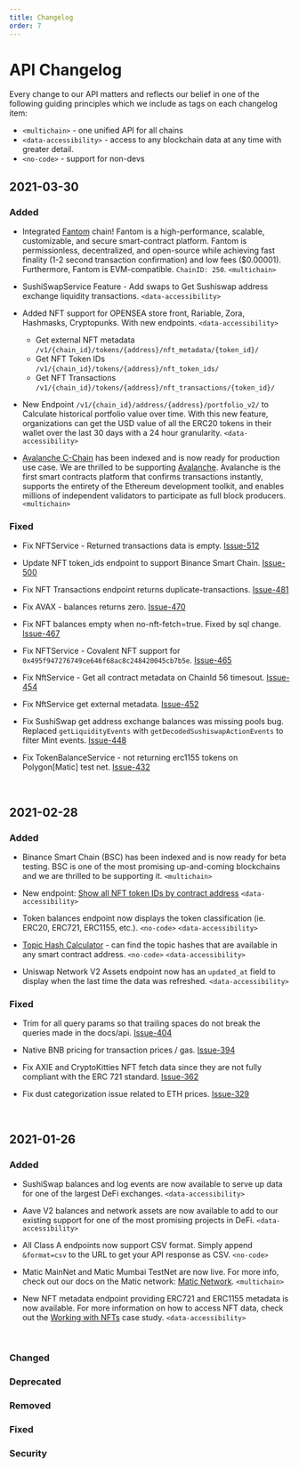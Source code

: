 ```yaml
---
title: Changelog
order: 7
---
```


# API Changelog

Every change to our API matters and reflects our belief in one of the following guiding principles which we include as tags on each changelog item:

- `<multichain>` - one unified API for all chains
- `<data-accessibility>` - access to any blockchain data at any time with greater detail.
- `<no-code>` - support for non-devs

## 2021-03-30

### Added

- Integrated [Fantom](https://fantom.foundation/) chain! Fantom is a high-performance, scalable, customizable, and secure smart-contract platform. Fantom is permissionless, decentralized, and open-source while achieving fast finality (1-2 second transaction confirmation) and low fees ($0.00001). Furthermore, Fantom is EVM-compatible. `ChainID: 250`. `<multichain>`

- SushiSwapService Feature - Add swaps to Get Sushiswap address exchange liquidity transactions. `<data-accessibility>`

- Added NFT support for OPENSEA store front, Rariable, Zora, Hashmasks, Cryptopunks. With new endpoints. `<data-accessibility>`

  - Get external NFT metadata `/v1/{chain_id}/tokens/{address}/nft_metadata/{token_id}/`
  - Get NFT Token IDs `/v1/{chain_id}/tokens/{address}/nft_token_ids/`
  - Get NFT Transactions `/v1/{chain_id}/tokens/{address}/nft_transactions/{token_id}/`

- New Endpoint `/v1/{chain_id}/address/{address}/portfolio_v2/` to Calculate historical portfolio value over time. With this new feature, organizations can get the USD value of all the ERC20 tokens in their wallet over the last 30 days with a 24 hour granularity. `<data-accessibility>`

- [Avalanche C-Chain](https://www.avalabs.org/) has been indexed and is now ready for production use case. We are thrilled to be supporting [Avalanche](https://www.covalenthq.com/docs/networks/avalanche). Avalanche is the first smart contracts platform that confirms transactions instantly, supports the entirety of the Ethereum development toolkit, and enables millions of independent validators to participate as full block producers. `<multichain>`

### Fixed

- Fix NFTService - Returned transactions data is empty. [Issue-512](https://github.com/covalenthq/scout/issues/512)

- Update NFT token_ids endpoint to support Binance Smart Chain. [Issue-500](https://github.com/covalenthq/scout/issues/500)

- Fix NFT Transactions endpoint returns duplicate-transactions. [Issue-481](https://github.com/covalenthq/scout/issues/481)

- Fix AVAX - balances returns zero. [Issue-470](https://github.com/covalenthq/scout/issues/470)

- Fix NFT balances empty when no-nft-fetch=true. Fixed by sql change. [Issue-467](https://github.com/covalenthq/scout/issues/467)

- Fix NFTService - Covalent NFT support for `0x495f947276749ce646f68ac8c248420045cb7b5e`. [Issue-465](https://github.com/covalenthq/scout/issues/465)

- Fix NftService - Get all contract metadata on ChainId 56 timesout. [Issue-454](https://github.com/covalenthq/scout/issues/454)

- Fix NftService get external metadata. [Issue-452](https://github.com/covalenthq/scout/issues/452)

- Fix SushiSwap get address exchange balances was missing pools bug. Replaced `getLiquidityEvents` with `getDecodedSushiswapActionEvents` to filter Mint events. [Issue-448](https://github.com/covalenthq/scout/issues/448)

- Fix TokenBalanceService - not returning erc1155 tokens on Polygon[Matic] test net. [Issue-432](https://github.com/covalenthq/scout/issues/432)

&nbsp;

## 2021-02-28

### Added

- Binance Smart Chain (BSC) has been indexed and is now ready for beta testing. BSC is one of the most promising up-and-coming blockchains and we are thrilled to be supporting it. `<multichain>`

- New endpoint: [Show all NFT token IDs by contract address](https://www.covalenthq.com/docs/api/#get-/v1/{chainId}/tokens/{address}/nft_token_ids/) `<data-accessibility>`

- Token balances endpoint now displays the token classification (ie. ERC20, ERC721, ERC1155, etc.). `<no-code>` `<data-accessibility>`

- [Topic Hash Calculator](https://www.covalenthq.com/docs/tools/topic-calculator) - can find the topic hashes that are available in any smart contract address. `<no-code>` `<data-accessibility>`

- Uniswap Network V2 Assets endpoint now has an `updated_at` field to display when the last time the data was refreshed. `<data-accessibility>`

### Fixed

- Trim for all query params so that trailing spaces do not break the queries made in the docs/api. [Issue-404](https://github.com/covalenthq/scout/issues/404)

- Native BNB pricing for transaction prices / gas. [Issue-394](https://github.com/covalenthq/scout/issues/394)

- Fix AXIE and CryptoKitties NFT fetch data since they are not fully compliant with the ERC 721 standard. [Issue-362](https://github.com/covalenthq/scout/issues/362)

- Fix dust categorization issue related to ETH prices. [Issue-329](https://github.com/covalenthq/scout/issues/329)

&nbsp;

## 2021-01-26

### Added

- SushiSwap balances and log events are now available to serve up data for one of the largest DeFi exchanges.
  `<data-accessibility>`

- Aave V2 balances and network assets are now available to add to our existing support for one of the most promising projects in DeFi.
  `<data-accessibility>`

- All Class A endpoints now support CSV format. Simply append `&format=csv` to the URL to get your API response as CSV.
  `<no-code>`

- Matic MainNet and Matic Mumbai TestNet are now live. For more info, check out our docs on the Matic network: [Matic Network](https://www.covalenthq.com/docs/networks/matic).
  `<multichain>`

- New NFT metadata endpoint providing ERC721 and ERC1155 metadata is now available. For more information on how to access NFT data, check out the [Working with NFTs](https://www.covalenthq.com/docs/learn/tracking-nft-data) case study.
  `<data-accessibility>`

&nbsp;

### Changed

### Deprecated

### Removed

### Fixed

### Security
